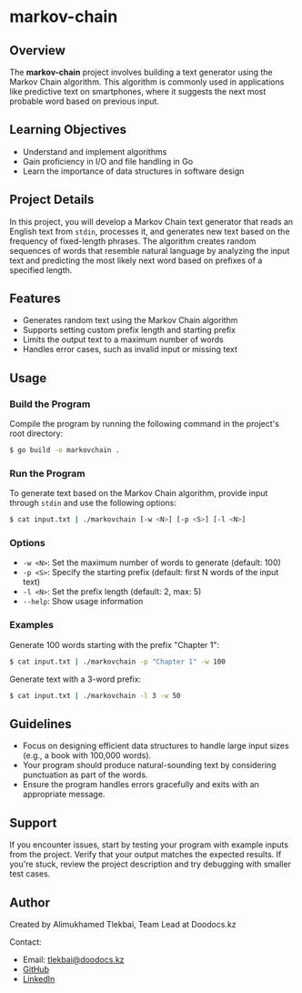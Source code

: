# markov-chain

## Overview

The **markov-chain** project involves building a text generator using the Markov Chain algorithm. This algorithm is commonly used in applications like predictive text on smartphones, where it suggests the next most probable word based on previous input.

## Learning Objectives

- Understand and implement algorithms
- Gain proficiency in I/O and file handling in Go
- Learn the importance of data structures in software design

## Project Details

In this project, you will develop a Markov Chain text generator that reads an English text from `stdin`, processes it, and generates new text based on the frequency of fixed-length phrases. The algorithm creates random sequences of words that resemble natural language by analyzing the input text and predicting the most likely next word based on prefixes of a specified length.

## Features

- Generates random text using the Markov Chain algorithm
- Supports setting custom prefix length and starting prefix
- Limits the output text to a maximum number of words
- Handles error cases, such as invalid input or missing text

## Usage

### Build the Program

Compile the program by running the following command in the project's root directory:

```bash
$ go build -o markovchain .
```

### Run the Program

To generate text based on the Markov Chain algorithm, provide input through `stdin` and use the following options:

```bash
$ cat input.txt | ./markovchain [-w <N>] [-p <S>] [-l <N>]
```

### Options

- `-w <N>`: Set the maximum number of words to generate (default: 100)
- `-p <S>`: Specify the starting prefix (default: first N words of the input text)
- `-l <N>`: Set the prefix length (default: 2, max: 5)
- `--help`: Show usage information

### Examples

Generate 100 words starting with the prefix "Chapter 1":

```bash
$ cat input.txt | ./markovchain -p "Chapter 1" -w 100
```

Generate text with a 3-word prefix:

```bash
$ cat input.txt | ./markovchain -l 3 -w 50
```

## Guidelines

- Focus on designing efficient data structures to handle large input sizes (e.g., a book with 100,000 words).
- Your program should produce natural-sounding text by considering punctuation as part of the words.
- Ensure the program handles errors gracefully and exits with an appropriate message.

## Support

If you encounter issues, start by testing your program with example inputs from the project. Verify that your output matches the expected results. If you're stuck, review the project description and try debugging with smaller test cases.

## Author

Created by Alimukhamed Tlekbai, Team Lead at Doodocs.kz

Contact:
- Email: tlekbai@doodocs.kz
- [GitHub](https://github.com/your-github)
- [LinkedIn](https://linkedin.com/in/your-linkedin)
